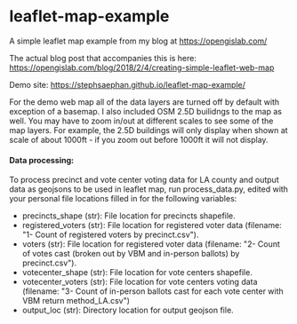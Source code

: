 # leaflet-map-example
A simple leaflet map example from my blog at https://opengislab.com/

The actual blog post that accompanies this is here: https://opengislab.com/blog/2018/2/4/creating-simple-leaflet-web-map

Demo site: https://stephsaephan.github.io/leaflet-map-example/

For the demo web map all of the data layers are turned off by default with exception of a basemap. I also included OSM 2.5D builidngs to the map as well. You may have to zoom in/out at different scales to see some of the map layers. For example, the 2.5D buildings will only display when shown at scale of about 1000ft - if you zoom out before 1000ft it will not display.

#### Data processing:
To process precinct and vote center voting data for LA county and output data as geojsons to be used in leaflet map, run process_data.py, edited with your personal file locations filled in for the following variables:

- precincts_shape (str): File location for precincts shapefile.
- registered_voters (str): File location for registered voter data (filename: "1- Count of registered voters by precinct.csv").
- voters (str): File location for registered voter data (filename: "2- Count of votes cast (broken out by VBM and in-person ballots) by precinct.csv").
- votecenter_shape (str): File location for vote centers shapefile.
- votecenter_voters (str): File location for vote centers voting data (filename: "3- Count of in-person ballots cast for each vote center with VBM return method_LA.csv")
- output_loc (str): Directory location for output geojson file.
